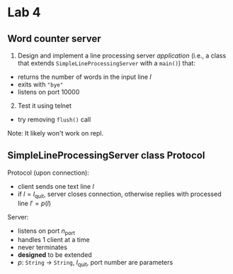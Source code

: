 # Lab 4

## Word counter server

1. Design and implement a line processing server *application* (i.e., a class that extends `SimpleLineProcessingServer`
   with a `main()`) that:

- returns the number of words in the input line $l$
- exits with `"bye"`
- listens on port 10000

2. Test it using telnet

- try removing `flush()` call

Note: It likely won't work on repl.

## SimpleLineProcessingServer class Protocol

Protocol (upon connection):

- client sends one text line $l$
- if $l=l_\text{quit}$, server closes connection, otherwise replies with processed line $l'=p(l)$

Server:

- listens on port $n_\text{port}$
- handles 1 client at a time
- never terminates
- **designed** to be extended
- $p:$ `String` $\to$ `String`, $l_\text{quit}$, port number are parameters